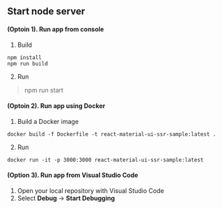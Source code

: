 ## Start node server
#### (Optoin 1). Run app from console
1.  Build
```
npm install
npm run build
```

2.  Run

> npm run start

#### (Optoin 2). Run app using Docker

1.  Build a Docker image
```
docker build -f Dockerfile -t react-material-ui-ssr-sample:latest .
```

2.  Run
```
docker run -it -p 3000:3000 react-material-ui-ssr-sample:latest
```

#### (Option 3). Run app from Visual Studio Code
1. Open your local repository with Visual Studio Code
2. Select **Debug** -> **Start Debugging**
